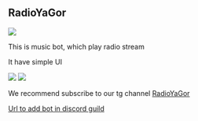 <H2>RadioYaGor</H2>

<picture>
    <img src="https://i.pinimg.com/originals/60/42/4e/60424e6920d5c8eb4a6c74accbad79dc.png" data-canonical-src="https://assets.trpc.io/www/trpc-readme.png" style="visibility:visible;max-width:100%;">
</picture>
<p>This is music bot, which play radio stream</p>
<p>It have simple UI</p>
<img src = "https://github.com/chupakabra222/Bot/assets/141832577/8bcce105-f46b-4743-b1a0-138a302e2b0f"/>
<img src = "https://github.com/chupakabra222/Bot/assets/141832577/bb2ed578-9620-4df6-acef-3d4a69f39f0e"/>

<p>We recommend subscribe to our tg channel <a href = "https://t.me/radioyagor">RadioYaGor</a></p>
<a href = "https://discord.com/api/oauth2/authorize?client_id=1085951174659805184&permissions=2182163472&scope=bot">Url to add bot in discord guild</a>
